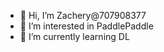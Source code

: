 - 👋 Hi, I’m Zachery@707908377
- 👀 I’m interested in PaddlePaddle
- 🌱 I’m currently learning DL


<!---
707908377/707908377 is a ✨ special ✨ repository because its `README.md` (this file) appears on your GitHub profile.
You can click the Preview link to take a look at your changes.
--->
